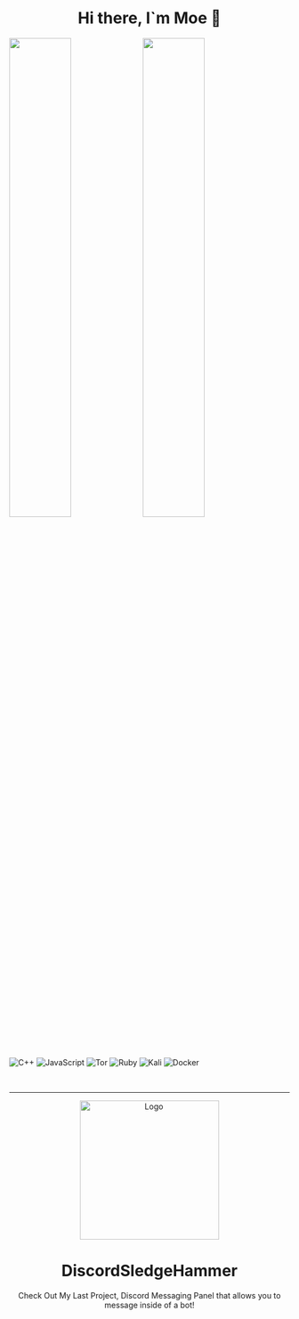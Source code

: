 <h1 align="center">Hi there, I`m Moe 👋</h1>





<img align="left" width="47%" src="https://github-readme-stats.vercel.app/api?username=itsmoe15&theme=midnight-purple&show_icons=true" />
<img align="left" width="47%" src="https://github-readme-stats.vercel.app/api/top-langs/?username=itsmoe15&theme=midnight-purple&layout=compact)](https://github.com/anuraghazra/github-readme-stats" />


![C++](https://img.shields.io/badge/c++-%2300599C.svg?style=for-the-badge&logo=c%2B%2B&logoColor=black)
![JavaScript](https://img.shields.io/badge/javascript-%23323330.svg?style=for-the-badge&logo=javascript&logoColor=%23F7DF1E)
![Tor](https://img.shields.io/badge/Tor-7D4698?style=for-the-badge&logo=Tor-Browser&logoColor=black)
![Ruby](https://img.shields.io/badge/ruby-%23CC342D.svg?style=for-the-badge&logo=ruby&logoColor=black)
![Kali](https://img.shields.io/badge/Kali-268BEE?style=for-the-badge&logo=kalilinux&logoColor=black)
![Docker](https://img.shields.io/badge/docker-%230db7ed.svg?style=for-the-badge&logo=docker&logoColor=white)



<!--
**itsmoe15/itsmoe15** is a ✨ _special_ ✨ repository because its `README.md` (this file) appears on your GitHub profile.

Here are some ideas to get you started:

- 🔭 I’m currently working on ...
- 🌱 I’m currently learning ...
- 👯 I’m looking to collaborate on ...
- 🤔 I’m looking for help with ...
- 💬 Ask me about ...
- 📫 How to reach me: ...
- 😄 Pronouns: ...
- ⚡ Fun fact: ...
-->
<br />
<hr>
<!-- Logo -->
<p align="center">
  <a href="https://itsmoe15.github.io/Discord-SledgeHammer-Portal/login.html">
    <img src="https://cdn.discordapp.com/attachments/917029832427204648/1006024065464676462/SledgehammerLogo.png?size=32" alt="Logo" width="250" height="250">
  </a>
</p>

<!-- Title -->
<h1 align="center">DiscordSledgeHammer</h1>
  <p align="center">
    Check Out My Last Project, Discord Messaging Panel that allows you to message inside of a bot!
    <br />

